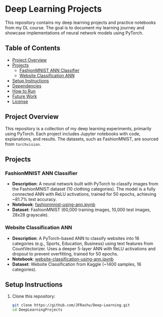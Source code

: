# Deep Learning Projects

This repository contains my deep learning projects and practice notebooks from my DL course. The goal is to document my learning journey and showcase implementations of neural network models using PyTorch.

## Table of Contents
- [Project Overview](#project-overview)
- [Projects](#projects)
  - [FashionMNIST ANN Classifier](#fashionmnist-ann-classifier)
  - [Website Classification ANN](#website-classification-using-ann)
- [Setup Instructions](#setup-instructions)
- [Dependencies](#dependencies)
- [How to Run](#how-to-run)
- [Future Work](#future-work)
- [License](#license)

## Project Overview
This repository is a collection of my deep learning experiments, primarily using PyTorch. Each project includes Jupyter notebooks with code, explanations, and results. The datasets, such as FashionMNIST, are sourced from `torchvision`.

## Projects

### FashionMNIST ANN Classifier
- **Description**: A neural network built with PyTorch to classify images from the FashionMNIST dataset (10 clothing categories). The model is a fully connected ANN with ReLU activations, trained for 50 epochs, achieving ~81.7% test accuracy.
- **Notebook**: [fashionmnist-using-ann.ipynb](fashionmnist-using-ann.ipynb)
- **Dataset**: FashionMNIST (60,000 training images, 10,000 test images, 28x28 grayscale).

### Website Classification ANN

- **Description**: A PyTorch-based ANN to classify websites into 16 categories (e.g., Sports, Education, Business) using text features from CountVectorizer. Uses a deeper 5-layer ANN with ReLU activations and dropout to prevent overfitting, trained for 50 epochs.
- **Notebook**: [website-classification-using-ann.ipynb](website-classification-using-ann.ipynb)
- **Dataset**: Website Classification from Kaggle (\~1400 samples, 16 categories).

## Setup Instructions
1. Clone this repository:
   ```bash
   git clone https://github.com/JFRashu/Deep-Learning.git
   cd DeepLearningProjects
